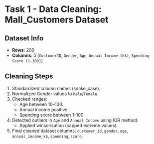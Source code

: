 # Task 1 - Data Cleaning: Mall_Customers Dataset

## Dataset Info
- **Rows**: 200
- **Columns**: 5 (`CustomerID`, `Gender`, `Age`, `Annual Income (k$)`, `Spending Score (1-100)`)

## Cleaning Steps
1. Standardized column names (snake_case).
2. Normalized Gender values to `Male`/`Female`.
3. Checked ranges:
   - Age between 10–100.
   - Annual income positive.
   - Spending score between 1–100.
4. Detected outliers in `Age` and `Annual Income` using IQR method.
   - Applied winsorization (capped extreme values).
5. Final cleaned dataset columns: `customer_id`, `gender`, `age`, `annual_income_k$`, `spending_score`.
```
